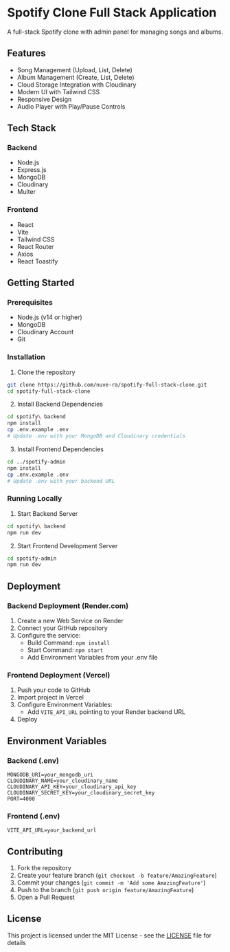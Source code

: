 # Spotify Clone Full Stack Application

A full-stack Spotify clone with admin panel for managing songs and albums.

## Features

- Song Management (Upload, List, Delete)
- Album Management (Create, List, Delete)
- Cloud Storage Integration with Cloudinary
- Modern UI with Tailwind CSS
- Responsive Design
- Audio Player with Play/Pause Controls

## Tech Stack

### Backend
- Node.js
- Express.js
- MongoDB
- Cloudinary
- Multer

### Frontend
- React
- Vite
- Tailwind CSS
- React Router
- Axios
- React Toastify

## Getting Started

### Prerequisites
- Node.js (v14 or higher)
- MongoDB
- Cloudinary Account
- Git

### Installation

1. Clone the repository
```bash
git clone https://github.com/nuve-ra/spotify-full-stack-clone.git
cd spotify-full-stack-clone
```

2. Install Backend Dependencies
```bash
cd spotify\ backend
npm install
cp .env.example .env
# Update .env with your MongoDB and Cloudinary credentials
```

3. Install Frontend Dependencies
```bash
cd ../spotify-admin
npm install
cp .env.example .env
# Update .env with your backend URL
```

### Running Locally

1. Start Backend Server
```bash
cd spotify\ backend
npm run dev
```

2. Start Frontend Development Server
```bash
cd spotify-admin
npm run dev
```

## Deployment

### Backend Deployment (Render.com)

1. Create a new Web Service on Render
2. Connect your GitHub repository
3. Configure the service:
   - Build Command: `npm install`
   - Start Command: `npm start`
   - Add Environment Variables from your .env file

### Frontend Deployment (Vercel)

1. Push your code to GitHub
2. Import project in Vercel
3. Configure Environment Variables:
   - Add `VITE_API_URL` pointing to your Render backend URL
4. Deploy

## Environment Variables

### Backend (.env)
```
MONGODB_URI=your_mongodb_uri
CLOUDINARY_NAME=your_cloudinary_name
CLOUDINARY_API_KEY=your_cloudinary_api_key
CLOUDINARY_SECRET_KEY=your_cloudinary_secret_key
PORT=4000
```

### Frontend (.env)
```
VITE_API_URL=your_backend_url
```

## Contributing

1. Fork the repository
2. Create your feature branch (`git checkout -b feature/AmazingFeature`)
3. Commit your changes (`git commit -m 'Add some AmazingFeature'`)
4. Push to the branch (`git push origin feature/AmazingFeature`)
5. Open a Pull Request

## License

This project is licensed under the MIT License - see the [LICENSE](LICENSE) file for details
